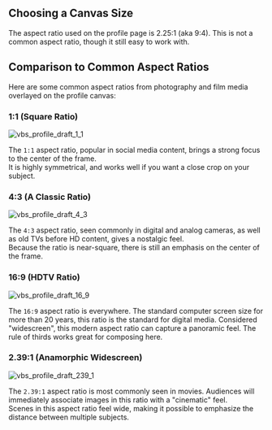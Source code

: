 ## Choosing a Canvas Size  

The aspect ratio used on the profile page is 2.25:1 (aka 9:4). This is not a common aspect ratio, though it still easy to work with.  

## Comparison to Common Aspect Ratios

Here are some common aspect ratios from photography and film media overlayed on the profile canvas:  
### 1:1 (Square Ratio)
![vbs_profile_draft_1_1](https://github.com/user-attachments/assets/8fb7da69-2e9b-4438-80a8-61915d2a28a7)

The `1:1` aspect ratio, popular in social media content, brings a strong focus to the center of the frame.  
It is highly symmetrical, and works well if you want a close crop on your subject. 

### 4:3 (A Classic Ratio) 
![vbs_profile_draft_4_3](https://github.com/user-attachments/assets/02e61391-b334-44dc-845b-963f8f80fcfa)

The `4:3` aspect ratio, seen commonly in digital and analog cameras, as well as old TVs before HD content, gives a nostalgic feel.  
Because the ratio is near-square, there is still an emphasis on the center of the frame. 

### 16:9 (HDTV Ratio)
![vbs_profile_draft_16_9](https://github.com/user-attachments/assets/cbe115db-0c41-4d4c-a184-6e1daf4537c9)

The `16:9` aspect ratio is everywhere. The standard computer screen size for more than 20 years, this ratio is the standard for digital media.
Considered "widescreen", this modern aspect ratio can capture a panoramic feel. The rule of thirds works great for composing here.

### 2.39:1 (Anamorphic Widescreen)
![vbs_profile_draft_239_1](https://github.com/user-attachments/assets/12301936-66d9-4e05-a4d4-9a787d97e57b)

The `2.39:1` aspect ratio is most commonly seen in movies. Audiences will immediately associate images in this ratio with a "cinematic" feel.  
Scenes in this aspect ratio feel wide, making it possible to emphasize the distance between multiple subjects.
